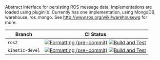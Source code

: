 Abstract interface for persisting ROS message data.  Implementations are loaded using pluginlib.  Currently has one implementation, using MongoDB, warehouse_ros_mongo.  See http://www.ros.org/wiki/warehousewg for more.

| Branch | CI Status |
| ------ | --------- |
| `ros2` | [![Formatting (pre-commit)](https://github.com/ros-planning/warehouse_ros/actions/workflows/format.yaml/badge.svg?branch=ros2)](https://github.com/ros-planning/warehouse_ros/actions/workflows/format.yaml?query=branch%3Aros2) [![Build and Test](https://github.com/ros-planning/warehouse_ros/actions/workflows/build_and_test.yaml/badge.svg?branch=ros2)](https://github.com/ros-planning/warehouse_ros/actions/workflows/build_and_test.yaml?query=branch%3Aros2) |
| `kinetic-devel` | [![Formatting (pre-commit)](https://github.com/ros-planning/warehouse_ros/actions/workflows/format.yaml/badge.svg?branch=kinetic-devel)](https://github.com/ros-planning/warehouse_ros/actions/workflows/format.yaml?query=branch%3Akinetic-devel) [![Build and Test](https://github.com/ros-planning/warehouse_ros/actions/workflows/build_and_test.yaml/badge.svg?branch=kinetic-devel)](https://github.com/ros-planning/warehouse_ros/actions/workflows/build_and_test.yaml?query=branch%3Akinetic-devel) |

